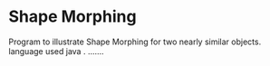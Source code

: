 # Shape Morphing
 Program to illustrate Shape Morphing for two nearly similar objects.
language used java .
.......
